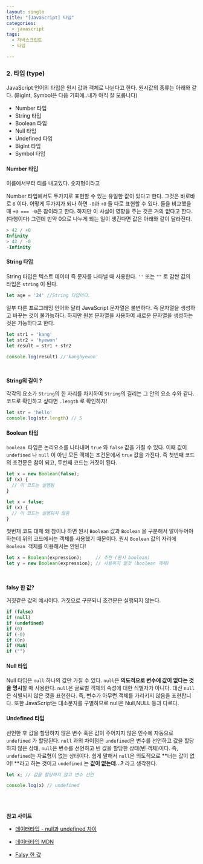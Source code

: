 ```yaml
---
layout: single
title: "[JavaScript] 타입"
categories:
  - javascript
tags:
  - 자바스크립트  
  - 타입  

---
```




### 2. 타입 (type)

JavaScript 언어의 타입은 원시 값과 객체로 나뉜다고 한다. 원시값의 종류는 아래와 같다. (BigInt, Symbol은 다음 기회에..내가 아직 잘 모릅니다)<br/>

- Number 타입 
- String 타입
- Boolean 타입
- Null 타입
- Undefined 타입
- BigInt 타입
- Symbol 타입



#### Number  타입 

이름에서부터 티를 내고있다. 숫자형이라고 <br/>

Number  타입에서도 두가지로 표현할 수 있는 유일한 값이 있다고 한다. 그것은 바로바로 `0` 이다. 어떻게 두가지가 되나 하면  `-0`과 `+0` 둘 다로 표현할 수 있다. 둘을 비교했을 때 `+0 === -0`은 참이라고 한다. 하지만 이 사실이 영향을 주는 것은 거의 없다고 한다. (다행이다) 그런데 만약 0으로 나누게 되는 일이 생긴다면 값은 아래와 같이 달라진다.

```js
> 42 / +0
Infinity
> 42 / -0
-Infinity
```



#### String  타입 

String 타입은 텍스트 데이터 즉 문자를 나타낼 때 사용한다. `''` 또는  `""` 로 감싼 값의 타입은 `string` 이 된다.

```js
let age = '24' //String 타입이다.
```

일부 다른 프로그래밍 언어와 달리 JavaScript 문자열은 불변하다. 즉 문자열을 생성하고 바꾸는 것이 불가능하다. 하지만 원본 문자열을 사용하여 새로운 문자열을 생성하는 것은 가능하다고 한다. 

```js
let str1 = 'kang'
let str2 = 'hyewon'
let result = str1 + str2

console.log(result) //'kanghyewon'
```

<br/>

**String의 길이 ?**

각각의 요소가 `String`의 한 자리를 차지하여 `String`의 길리는 그 안의 요소 수와 같다.  코드로 확인하고 싶다면 `.length` 로 확인하자!

```js
let str = 'hello'
console.log(str.length) // 5
```



#### Boolean 타입 

`boolean `타입은 논리요소를 나타내며 `true` 와 `false` 값을 가질 수 있다. 이때 값이 `undefined` 나 `null` 이 아닌 모든 객체는 조건문에서 `true` 값을 가진다. 즉 첫번째 코드의 조건문은 참이 되고, 두번째 코드는 거짓이 된다.

```js
let x = new Boolean(false);
if (x) {
  // 이 코드는 실행됨
}
```

```js
let x = false;
if (x) {
  // 이 코드는 실행되지 않음
}
```

첫번재 코드 대체 왜 참이냐 하면 원시 `Boolean` 값과 `Boolean` 을 구분해서 알아두어야 하는데 위의 코드에서는 객체를 사용했기 때문이다. 원시 `Boolean` 값의 자리에 `Boolean `객체를 이용해서는 안된다!

```js
let x = Boolean(expression);     // 추천 (원시 boolean)
let y = new Boolean(expression); // 사용하지 말것 (boolean 객체)
```

<br/>

**falsy 한 값?**

거짓같은 값의 예시이다. 거짓으로 구분되니 조건문은 실행되지 않는다. 

```js
if (false)
if (null)
if (undefined)
if (0)
if (-0)
if (0n)
if (NaN)
if ("")
```



#### Null 타입 

Null 타입은 `null` 하나의 값만 가질 수 있다. `null`은 **의도적으로 변수에 값이 없다는 것을 명시**할 때 사용한다. `null`은 글로벌 객체의 속성에 대한 식별자가 아니다. 대신 `null`은 식별되지 않은 것을 표현한다. 즉, 변수가 아무런 객체를 가리키지 않음을 표현합니다. 또한 JavaScript는 대소문자를 구별하므로 null은 Null,NULL 등과 다르다. 



#### Undefined 타입 

선언한 후 값을 할당하지 않은 변수 혹은 값이 주어지지 않은 인수에 자동으로 `undefined` 가 할당된다. `null` 과의 차이점은 `undefined`은 변수를 선언하고 값을 할당하지 않은 상태, `null`은 변수를 선언하고 빈 값을 할당한 상태(빈 객체)이다. 즉, `undefined`는 자료형이 없는 상태이다. 쉽게 말해서 `null`은 의도적으로 **너는 값이 없어! **라고 하는 것이고 `undefined` 는 **값이 없는데...?** 라고 생각한다.

```js
let x; // 값을 할당하지 않고 변수 선언

console.log(x) // undefined
```

<br/><br/>





**참고 사이트** 

- [데이터타입 - null과 undefined 차이](https://velog.io/@surim014/%EC%9B%B9%EC%9D%84-%EC%9B%80%EC%A7%81%EC%9D%B4%EB%8A%94-%EA%B7%BC%EC%9C%A1-JavaScript%EB%9E%80-%EB%AC%B4%EC%97%87%EC%9D%B8%EA%B0%80-part.2) 

- [데이터타입 MDN](https://developer.mozilla.org/ko/docs/Web/JavaScript/Data_structures#%EC%9B%90%EC%8B%9C_%EA%B0%92) 

- [Falsy 한 값](https://developer.mozilla.org/ko/docs/Glossary/Falsy) 

  

<br/>
